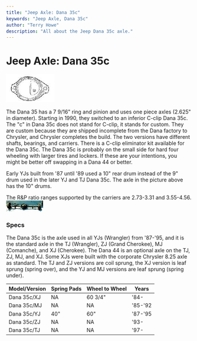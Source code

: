 ```yaml
---
title: "Jeep Axle: Dana 35c"
keywords: "Jeep Axle, Dana 35c"
author: "Terry Howe"
description: "All about the Jeep Dana 35c axle."
---
```

# Jeep Axle: Dana 35c

[![Dana 35 diff cover](../../img/axle/bwd35_.jpg)](../../img/axle/bwd35.jpg)   

The Dana 35 has a 7 9/16" ring and pinion and uses one piece axles (2.625" in diameter). Starting in 1990, they switched to an inferior C-clip Dana 35c. The "c" in Dana 35c does not stand for C-clip, it stands for custom. They are custom because they are shipped incomplete from the Dana factory to Chrysler, and Chrysler completes the build. The two versions have different shafts, bearings, and carriers. There is a C-clip eliminator kit available for the Dana 35c. The Dana 35c is probably on the small side for hard four wheeling with larger tires and lockers. If these are your intentions, you might be better off swapping in a Dana 44 or better.

Early YJs built from '87 until '89 used a 10" rear drum instead of the 9" drum used in the later YJ and TJ Dana 35c. The axle in the picture above has the 10" drums.

The R&P ratio ranges supported by the carriers are 2.73-3.31 and 3.55-4.56. [![Dana 35c rear axle](../../img/axle/d35c_.jpg)](../../img/axle/d35c.jpg) 

### Specs

The Dana 35c is the axle used in all YJs (Wrangler) from '87-'95, and it is the standard axle in the TJ (Wrangler), ZJ (Grand Cherokee), MJ (Comanche), and XJ (Cherokee). The Dana 44 is an optional axle on the TJ, ZJ, MJ, and XJ. Some XJs were built with the corporate Chrysler 8.25 axle as standard. The TJ and ZJ versions are coil sprung, the XJ version is leaf sprung (spring over), and the YJ and MJ versions are leaf sprung (spring under).

| Model/Version | Spring Pads | Wheel to Wheel | Years   |
|---------------|-------------|----------------|---------|
| Dana 35c/XJ   | NA          | 60 3/4"        | '84-    |
| Dana 35c/MJ   | NA          | NA             | '85-'92 |
| Dana 35c/YJ   | 40"         | 60"            | '87-'95 |
| Dana 35c/ZJ   | NA          | NA             | '93-    |
| Dana 35c/TJ   | NA          | NA             | '97-    |